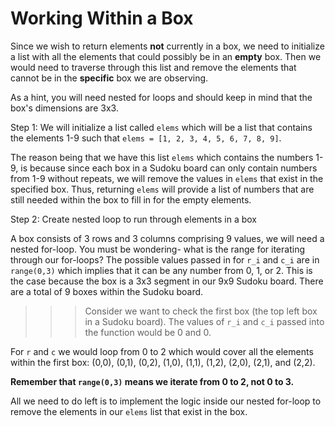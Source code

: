 <!--title={Working within a box: box()}-->

<!--badges={Algorithmns:18}-->

<!--concepts{Indexing 2D Lists, For Loops}-->

# Working Within a Box


Since we wish to return elements **not** currently in a box, we need to initialize a list with all the elements that could possibly be in an **empty** box. Then we would need to traverse through this list and remove the elements that cannot be in the **specific** box we are observing.

As a hint, you will need nested for loops and should keep in mind that the box's dimensions are 3x3.

Step 1: We will initialize a list called `elems` which will be a list that contains the elements 1-9 such that `elems = [1, 2, 3, 4, 5, 6, 7, 8, 9]`. 

The reason being that we have this list `elems` which contains the numbers 1-9, is because since each box in a Sudoku board can only contain numbers from 1-9 without repeats, we will remove the values in `elems` that exist in the specified box. Thus, returning  `elems` will provide a list of numbers that are still needed within the box to fill in for the empty elements.

Step 2: Create nested loop to run through elements in a box 

A box consists of 3 rows and 3 columns comprising 9 values, we will need a nested for-loop. You must be wondering- what is the range for iterating through our for-loops? The possible values passed in for `r_i` and `c_i` are in `range(0,3)` which implies that it can be any number from 0, 1, or 2. This is the case because the box is a 3x3 segment in our 9x9 Sudoku board. There are a total of 9 boxes within the Sudoku board. 


>>> Consider we want to check the first box (the top left box in a Sudoku board). The values of `r_i` and `c_i` passed into the function would be 0 and 0. 

For `r` and `c` we would loop from 0 to 2 which would cover all the elements within the first box: (0,0), (0,1), (0,2), (1,0), (1,1), (1,2), (2,0), (2,1), and (2,2). 

**Remember that `range(0,3)` means we iterate from 0 to 2, not 0 to 3.**

All we need to do left is to implement the logic inside our nested for-loop to remove the elements in our `elems` list that exist in the box. 






